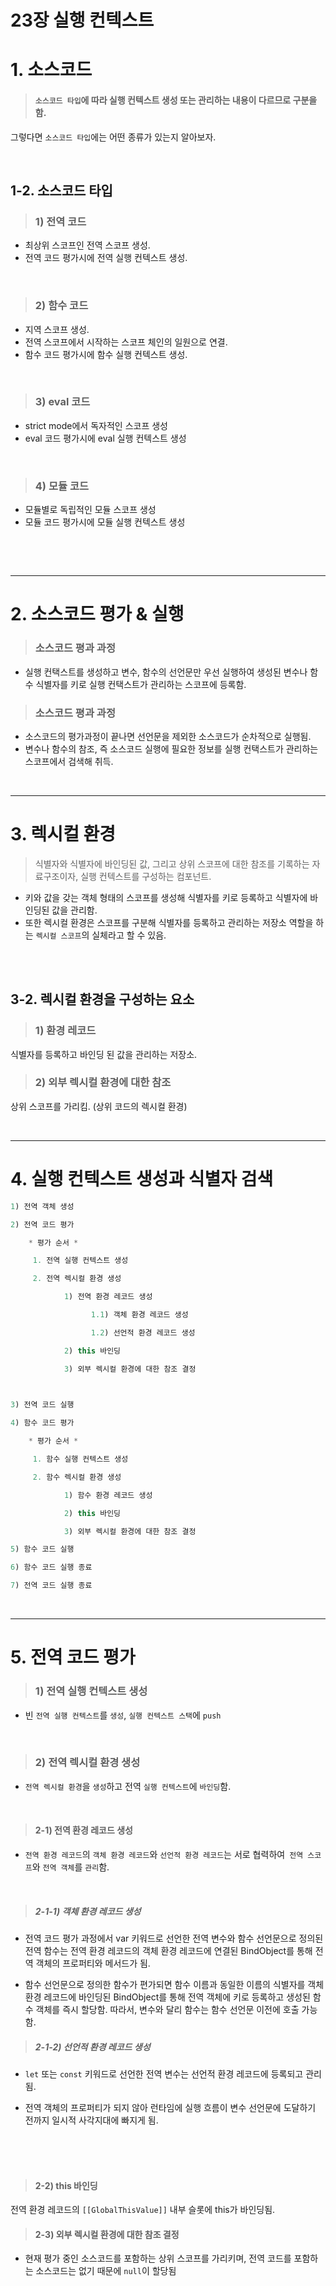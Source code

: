 # 23장 실행 컨텍스트

# 1. 소스코드

> #### `소스코드 타입`에 따라 실행 컨텍스트 생성 또는 관리하는 내용이 다르므로 구분을 함.
 
그렇다면 `소스코드 타입`에는 어떤 종류가 있는지 알아보자.
 

<br/>

## 1-2. 소스코드 타입

> ### 1) 전역 코드 

- 최상위 스코프인 전역 스코프 생성.
- 전역 코드 평가시에 전역 실행 컨텍스트 생성.
<br/>

> ### 2) 함수 코드 

- 지역 스코프 생성.
- 전역 스코프에서 시작하는 스코프 체인의 일원으로 연결.
- 함수 코드 평가시에 함수 실행 컨텍스트 생성.
<br/>

> ### 3) eval 코드 

- strict mode에서 독자적인 스코프 생성
- eval 코드 평가시에 eval 실행 컨텍스트 생성
<br/>

> ### 4) 모듈 코드 

- 모듈별로 독립적인 모듈 스코프 생성 
- 모듈 코드 평가시에 모듈 실행 컨텍스트 생성
<br/>

<br/><hr/>
 

 

# 2. 소스코드 평가 & 실행


> ### 소스코드 평과 과정

- 실행 컨택스트를 생성하고 변수, 함수의 선언문만 우선 실행하여 생성된 변수나 함수 식별자를 키로 실행 컨택스트가 관리하는 스코프에 등록함.


> ### 소스코드 평과 과정

- 소스코드의 평가과정이 끝나면 선언문을 제외한 소스코드가 순차적으로 실행됨.
- 변수나 함수의 참조, 즉 소스코드 실행에 필요한 정보를 실행 컨택스트가 관리하는 스코프에서 검색해 취득.


<br/><hr/>
 

# 3. 렉시컬 환경

> 식별자와 식별자에 바인딩된 값, 그리고 상위 스코프에 대한 참조를 기록하는 자료구조이자, 실행 컨텍스트를 구성하는 컴포넌트.

- 키와 값을 갖는 객체 형태의 스코프를 생성해 식별자를 키로 등록하고 식별자에 바인딩된 값을 관리함.
- 또한 렉시컬 환경은 스코프를 구분해 식별자를 등록하고 관리하는 저장소 역할을 하는 `렉시컬 스코프`의 실체라고 할 수 있음.


<br/><br/>

## 3-2. 렉시컬 환경을 구성하는 요소

> ### 1) 환경 레코드 
식별자를 등록하고 바인딩 된 값을 관리하는 저장소.

> ### 2) 외부 렉시컬 환경에 대한 참조 
상위 스코프를 가리킴. (상위 코드의 렉시컬 환경)


<br/><hr/>

# 4. 실행 컨텍스트 생성과 식별자 검색

```js
1) 전역 객체 생성

2) 전역 코드 평가

    * 평가 순서 * 

     1. 전역 실행 컨텍스트 생성

     2. 전역 렉시컬 환경 생성

            1) 전역 환경 레코드 생성

                  1.1) 객체 환경 레코드 생성

                  1.2) 선언적 환경 레코드 생성

            2) this 바인딩

            3) 외부 렉시컬 환경에 대한 참조 결정

 

3) 전역 코드 실행

4) 함수 코드 평가

    * 평가 순서 * 

     1. 함수 실행 컨텍스트 생성

     2. 함수 렉시컬 환경 생성

            1) 함수 환경 레코드 생성

            2) this 바인딩

            3) 외부 렉시컬 환경에 대한 참조 결정

5) 함수 코드 실행

6) 함수 코드 실행 종료

7) 전역 코드 실행 종료

```

<br/><hr/>

# 5. 전역 코드 평가

> ### 1) 전역 실행 컨텍스트 생성 

- 빈 `전역 실행 컨텍스트`를 `생성`, `실행 컨텍스트 스택`에 `push`

<br/>

> ### 2) 전역 렉시컬 환경 생성 

- `전역 렉시컬 환경`을 `생성`하고 전역 `실행 컨텍스트`에 `바인딩`함.

<br/>

> #### 2-1) 전역 환경 레코드 생성 

- `전역 환경 레코드`의 `객체 환경 레코드`와 `선언적 환경 레코드`는 서로 협력하여` 전역 스코프`와 `전역 객체`를 `관리`함.

<br/>


> ##### 2-1-1) 객체 환경 레코드 생성

- 전역 코드 평가 과정에서 var 키워드로 선언한 전역 변수와 함수 선언문으로 정의된 전역 함수는 전역 환경 레코드의 객체 환경 레코드에 연결된 BindObject를 통해 전역 객체의 프로퍼티와 메서드가 됨.

- 함수 선언문으로 정의한 함수가 편가되면 함수 이름과 동일한 이름의 식별자를 객체 환경 레코드에 바인딩된 BindObject를 통해 전역 객체에 키로 등록하고 생성된 함수 객체를 즉시 할당함. 따라서, 변수와 달리 함수는 함수 선언문 이전에 호출 가능함.

> #####  2-1-2) 선언적 환경 레코드 생성

- `let` 또는 `const` 키워드로 선언한 전역 변수는 선언적 환경 레코드에 등록되고 관리됨.

- 전역 객체의 프로퍼티가 되지 않아 런타임에 실행 흐름이 변수 선언문에 도달하기 전까지 일시적 사각지대에 빠지게 됨.

<br/><br/><br/>




> #### 2-2) this 바인딩

전역 환경 레코드의 `[[GlobalThisValue]]` 내부 슬롯에 this가 바인딩됨.
<br/>

> #### 2-3) 외부 렉시컬 환경에 대한 참조 결정

- 현재 평가 중인 소스코드를 포함하는 상위 스코프를 가리키며, 
전역 코드를 포함하는 소스코드는 없기 때문에 `null`이 할당됨

